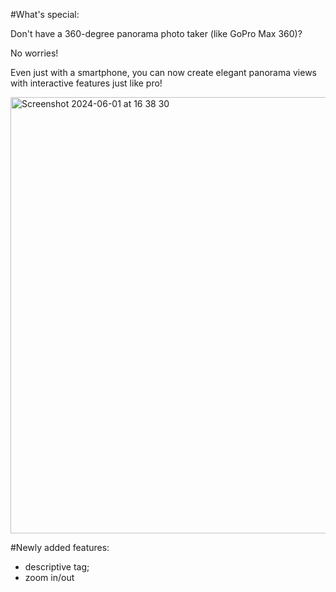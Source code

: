 #What's special:

Don't have a 360-degree panorama photo taker (like GoPro Max 360)?

No worries!

Even just with a smartphone, you can now create elegant panorama views with interactive features just like pro!

<img width="698" alt="Screenshot 2024-06-01 at 16 38 30" src="https://github.com/quez-fun/mini-panorama/assets/54435650/5df6cec7-0926-4347-b086-cdbff3654255">


#Newly added features:

- descriptive tag;
- zoom in/out
